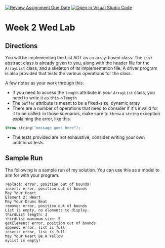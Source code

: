 [![Review Assignment Due Date](https://classroom.github.com/assets/deadline-readme-button-22041afd0340ce965d47ae6ef1cefeee28c7c493a6346c4f15d667ab976d596c.svg)](https://classroom.github.com/a/xVSnZM4b)
[![Open in Visual Studio Code](https://classroom.github.com/assets/open-in-vscode-2e0aaae1b6195c2367325f4f02e2d04e9abb55f0b24a779b69b11b9e10269abc.svg)](https://classroom.github.com/online_ide?assignment_repo_id=20191975&assignment_repo_type=AssignmentRepo)
# Week 2 Wed Lab

## Directions

You will be implementing the List ADT as an array-based class. The `List` abstract class is already given to you, along with the header file for the `ArrayList` class, and a skeleton of its implementation file. A driver program is also provided that tests the various operations for the class.

A few notes as your work through this:

- If you need to access the `length` attribute in your `ArrayList` class, you need to write it as `this->length`
- The `buffer` attribute is meant to be a fixed-size, dynamic array
- There are a number of operations that need to consider if it's invalid for it to be called: in those scenarios, make sure to `throw` a `string` exception explaining the error, like this
```C++
throw string("message goes here");
```
- The tests provided are not exhaustive, consider writing your own additional tests

## Sample Run

The following is a sample run of my solution. You can use this as a model to aim for with your program.

```
replace: error, position out of bounds
insert: error, position out of bounds
May Your Heart
Element 2: Heart
May Your Drums Beat
remove: error, position out of bounds
List is empty, no elements to display.
thirdList length: 3
thirdList maximum size: 5
getElement: error, position out of bounds
append: error, list is full
insert: error, list is full
May Your Heart Be A Yellow
myList is empty!
```

